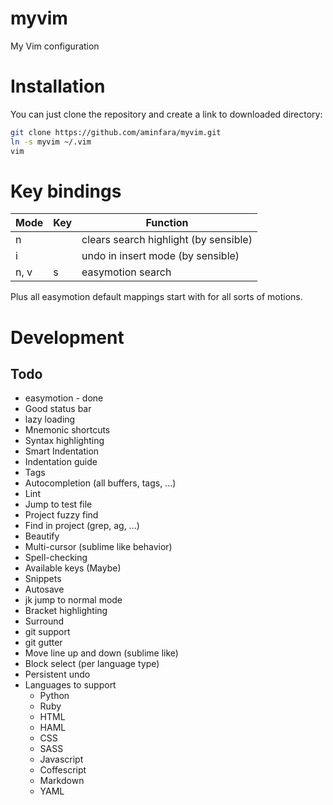 # myvim
My Vim configuration

# Installation
You can just clone the repository and create a link to downloaded directory:

```bash
git clone https://github.com/aminfara/myvim.git
ln -s myvim ~/.vim
vim
```

# Key bindings
Mode | Key | Function
---- | --- | --------
n | <C-L> | clears search highlight (by sensible)
i | <C-U> | undo in insert mode (by sensible)
n, v | <Leader>s | easymotion search

Plus all easymotion default mappings start with <leader><leader> for all sorts of motions.


# Development
## Todo
* easymotion - done
* Good status bar
* lazy loading
* Mnemonic shortcuts
* Syntax highlighting
* Smart Indentation
* Indentation guide
* Tags
* Autocompletion (all buffers, tags, ...)
* Lint
* Jump to test file
* Project fuzzy find
* Find in project (grep, ag, ...)
* Beautify
* Multi-cursor (sublime like behavior)
* Spell-checking
* Available keys (Maybe)
* Snippets
* Autosave
* jk jump to normal mode
* Bracket highlighting
* Surround
* git support
* git gutter
* Move line up and down (sublime like)
* Block select (per language type)
* Persistent undo
* Languages to support
  * Python
  * Ruby
  * HTML
  * HAML
  * CSS
  * SASS
  * Javascript
  * Coffescript
  * Markdown
  * YAML
